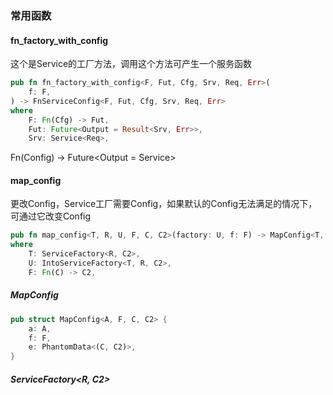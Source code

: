 ### 常用函数
#### fn_factory_with_config
这个是Service的工厂方法，调用这个方法可产生一个服务函数
```rust
pub fn fn_factory_with_config<F, Fut, Cfg, Srv, Req, Err>(
    f: F,
) -> FnServiceConfig<F, Fut, Cfg, Srv, Req, Err>
where
    F: Fn(Cfg) -> Fut,
    Fut: Future<Output = Result<Srv, Err>>,
    Srv: Service<Req>,
```
Fn(Config) -> Future<Output = Service>

#### map_config
更改Config，Service工厂需要Config，如果默认的Config无法满足的情况下，可通过它改变Config
```rust
pub fn map_config<T, R, U, F, C, C2>(factory: U, f: F) -> MapConfig<T, F, C, C2>
where
    T: ServiceFactory<R, C2>,
    U: IntoServiceFactory<T, R, C2>,
    F: Fn(C) -> C2,
```

##### MapConfig
```rust
pub struct MapConfig<A, F, C, C2> {
    a: A,
    f: F,
    e: PhantomData<(C, C2)>,
}
```

##### ServiceFactory<R, C2>
